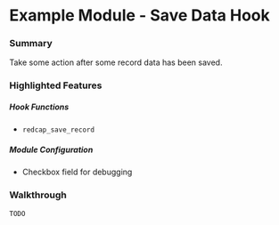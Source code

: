 # Example Module - Save Data Hook

### Summary

Take some action after some record data has been saved. 

### Highlighted Features

##### Hook Functions

- `redcap_save_record`

##### Module Configuration

- Checkbox field for debugging

### Walkthrough

`TODO`